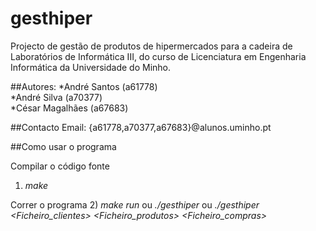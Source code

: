 # gesthiper
Projecto de gestão de produtos de hipermercados para a cadeira de Laboratórios de
Informática III, do curso de Licenciatura em Engenharia Informática da Universidade
do Minho.

##Autores:
 *André Santos (a61778)  
 *André Silva (a70377)  
 *César Magalhães (a67683)  

##Contacto Email:
{a61778,a70377,a67683}@alunos.uminho.pt

##Como usar o programa

Compilar o código fonte  
1) *make*  

Correr o programa
2) *make run* ou *./gesthiper* ou *./gesthiper <Ficheiro_clientes> <Ficheiro_produtos> <Ficheiro_compras>*



